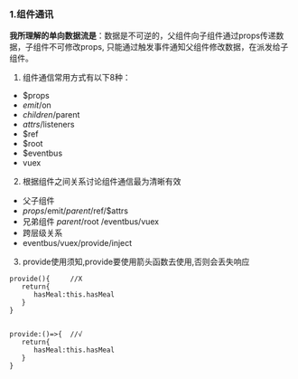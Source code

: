 ### 1.组件通讯


**我所理解的单向数据流是**：数据是不可逆的，父组件向子组件通过props传递数据，子组件不可修改props, 只能通过触发事件通知父组件修改数据，在派发给子组件。

1. 组件通信常用方式有以下8种：

- $props
- $emit/$on
- $children/$parent
- $attrs/$listeners
- $ref
- $root
- $eventbus
- vuex

2. 根据组件之间关系讨论组件通信最为清晰有效

- 父子组件
- $props/$emit/$parent/$ref/$attrs
- 兄弟组件
  $parent /$root /eventbus/vuex
- 跨层级关系
- eventbus/vuex/provide/inject

3. provide使用须知,provide要使用箭头函数去使用,否则会丢失响应

```
provide(){     //X
   return{
      hasMeal:this.hasMeal        
   }
}


provide:()=>{  //√
   return{
      hasMeal:this.hasMeal        
   }
}
```

